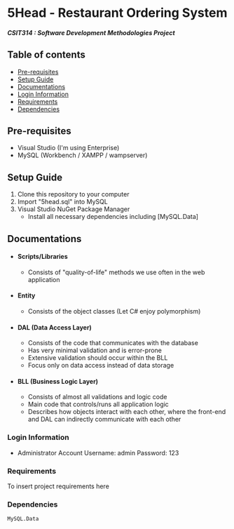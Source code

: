 # 5Head - Restaurant Ordering System

##### CSIT314 : Software Development Methodologies Project

## Table of contents

-   [Pre-requisites](#pre-requisites)
-   [Setup Guide](#setup-guide)
-   [Documentations](#documentations)
-   [Login Information](#login-information)
-   [Requirements](#requirements)
-   [Dependencies](#dependencies)

## Pre-requisites

-   Visual Studio (I'm using Enterprise)
-   MySQL (Workbench / XAMPP / wampserver)

## Setup Guide

1. Clone this repository to your computer
2. Import "5head.sql" into MySQL
3. Visual Studio NuGet Package Manager
    - Install all necessary dependencies including [MySQL.Data]

## Documentations

-   #### Scripts/Libraries
    -   Consists of "quality-of-life" methods we use often in the web application
-   #### Entity
    -   Consists of the object classes (Let C# enjoy polymorphism)
-   #### DAL (Data Access Layer)
    -   Consists of the code that communicates with the database
    -   Has very minimal validation and is error-prone
    -   Extensive validation should occur within the BLL
    -   Focus only on data access instead of data storage
-   #### BLL (Business Logic Layer)
    -   Consists of almost all validations and logic code
    -   Main code that controls/runs all application logic
    -   Describes how objects interact with each other, where the front-end and DAL can indirectly communicate with each other

### Login Information
-   Administrator Account
    Username: admin
    Password: 123

### Requirements

To insert project requirements here

### Dependencies

    MySQL.Data
